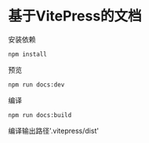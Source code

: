 # 基于VitePress的文档

安装依赖

    npm install

预览

    npm run docs:dev

编译

    npm run docs:build

编译输出路径'.vitepress/dist'